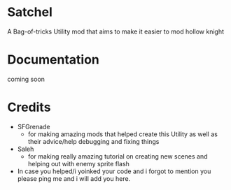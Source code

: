 # Satchel
A Bag-of-tricks Utility mod that aims to make it easier to mod hollow knight

# Documentation
 coming soon

# Credits 

- SFGrenade 
  - for making amazing mods that helped create this Utility as well as their advice/help debugging and fixing things 
- Saleh 
  - for making really amazing tutorial on creating new scenes and helping out with enemy sprite flash
- In case you helped/i yoinked your code and i forgot to mention you please ping me and i will add you here.

